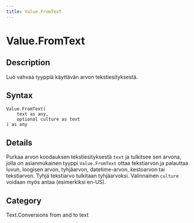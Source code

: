 ```yaml
---
title: Value.FromText
---
```


# Value.FromText


## Description

Luo vahvaa tyyppiä käyttävän arvon tekstiesityksestä.


## Syntax

```powerquery
Value.FromText(
    text as any,
    optional culture as text
) as any
```


## Details

Purkaa arvon koodauksen tekstiesityksestä <code>text</code> ja tulkitsee sen arvona, jolla on asianmukainen tyyppi    <code>Value.FromText</code> ottaa tekstiarvon ja palauttaa luvun, loogisen arvon, tyhjäarvon, datetime-arvon, kestoarvon tai tekstiarvon. Tyhjä tekstiarvo tulkitaan tyhjäarvoksi.    Valinnainen <code>culture</code> voidaan myös antaa (esimerkiksi en-US).



## Category
Text.Conversions from and to text
